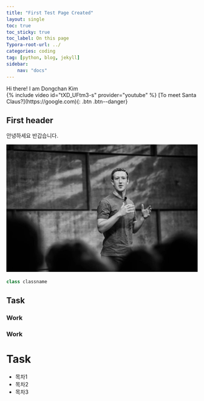 ```yaml
---
title: "First Test Page Created"
layout: single
toc: true
toc_sticky: true
toc_label: On this page
Typora-root-url: ../
categories: coding
tag: [python, blog, jekyll]
sidebar: 
    nav: "docs"
---
```

<div class="notice--danger">
Hi there!
I am Dongchan Kim
</div>
{% include video id="tXD_UFtm3-s" provider="youtube" %}
[To meet Santa Claus?](https://google.com){: .btn .btn--danger}

## First header

안녕하세요 반갑습니다.

![zuckerberg](/images/2023-09-26-first/zuckerberg-4926463.jpg)


```python
class classname

```

## Task

### Work

### Work

# Task

- 목차1
- 목차2
- 목차3
